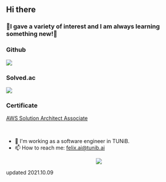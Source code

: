 ## Hi there



### 🤗I gave a variety of interest and I am always learning something new!🤗



###  <p>Github</p>
<p>
  <img src="https://github-readme-stats.vercel.app/api?username=fightnyy&show_icons=true"/>
<p>
 
### <p>Solved.ac</p>
<p>
  <img src="http://mazassumnida.wtf/api/v2/generate_badge?boj=fightnyy&cache=c">
</p>
 
### Certificate
[AWS Solution Architect Associate](https://www.credly.com/badges/e2c672a1-6c97-4648-b32e-fd2bf94e995e)

<br/>

- 🔭 I'm working as a software engineer in TUNiB.
- 📫 How to reach me: <email>felix.ai@tunib.ai</email>
<div align=center>
  <a href="https://hits.seeyoufarm.com"><img src="https://hits.seeyoufarm.com/api/count/incr/badge.svg?url=https%3A%2F%2Fgithub.com%2Fujusy&count_bg=%2379C83D&title_bg=%23555555&icon=&icon_color=%23E7E7E7&title=hits&edge_flat=false"/></a>
</div>



updated 2021.10.09
